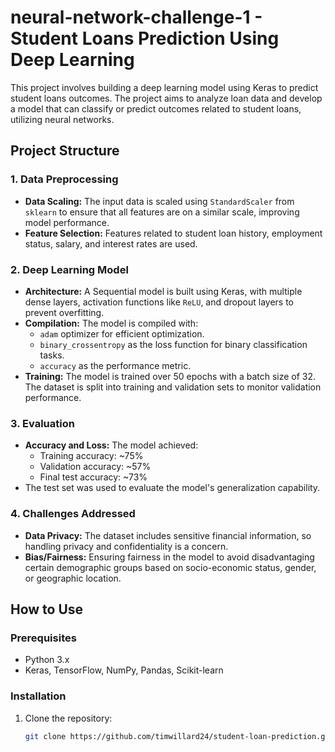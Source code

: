 # neural-network-challenge-1 - Student Loans Prediction Using Deep Learning

This project involves building a deep learning model using Keras to predict student loans outcomes. The project aims to analyze loan data and develop a model that can classify or predict outcomes related to student loans, utilizing neural networks.

## Project Structure

### 1. Data Preprocessing
- **Data Scaling:** The input data is scaled using `StandardScaler` from `sklearn` to ensure that all features are on a similar scale, improving model performance.
- **Feature Selection:** Features related to student loan history, employment status, salary, and interest rates are used.

### 2. Deep Learning Model
- **Architecture:** A Sequential model is built using Keras, with multiple dense layers, activation functions like `ReLU`, and dropout layers to prevent overfitting.
- **Compilation:** The model is compiled with:
  - `adam` optimizer for efficient optimization.
  - `binary_crossentropy` as the loss function for binary classification tasks.
  - `accuracy` as the performance metric.
- **Training:** The model is trained over 50 epochs with a batch size of 32. The dataset is split into training and validation sets to monitor validation performance.

### 3. Evaluation
- **Accuracy and Loss:** The model achieved:
  - Training accuracy: ~75%
  - Validation accuracy: ~57%
  - Final test accuracy: ~73%
- The test set was used to evaluate the model's generalization capability.

### 4. Challenges Addressed
- **Data Privacy:** The dataset includes sensitive financial information, so handling privacy and confidentiality is a concern.
- **Bias/Fairness:** Ensuring fairness in the model to avoid disadvantaging certain demographic groups based on socio-economic status, gender, or geographic location.

## How to Use

### Prerequisites
- Python 3.x
- Keras, TensorFlow, NumPy, Pandas, Scikit-learn

### Installation

1. Clone the repository:

   ```bash
   git clone https://github.com/timwillard24/student-loan-prediction.git

